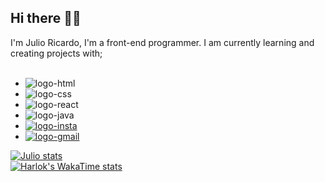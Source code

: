 ## Hi there 👩‍💻 

I'm Julio Ricardo, I'm a front-end programmer. I am currently learning and creating projects with;
<br>
<br>
- <img src="https://img.shields.io/badge/HTML5-E34F26?style=for-the-badge&logo=html5&logoColor=white" alt="logo-html"/>
- <img src="https://img.shields.io/badge/CSS3-1572B6?style=for-the-badge&logo=css3&logoColor=white" alt="logo-css">
- <img src="https://img.shields.io/badge/React-20232A?style=for-the-badge&logo=react&logoColor=61DAFB" alt="logo-react">
- <img src="https://img.shields.io/badge/JavaScript-F7DF1E?style=for-the-badge&logo=javascript&logoColor=black" alt="logo-java">
- <a href="https://www.instagram.com/ricardojulio777/?hl=pt-br#"><img src="https://img.shields.io/badge/Instagram-E4405F?style=for-the-badge&logo=instagram&logoColor=white" alt="logo-insta"/><a/>
- <a href="ricardofrancajulio@gmail.com"><img src="https://img.shields.io/badge/Gmail-D14836?style=for-the-badge&logo=gmail&logoColor=white" alt="logo-gmail"><a/>

[![Julio stats](https://github-readme-stats.vercel.app/api?username=Ricardojulio777)](https://github.com/anuraghazra/github-readme-stats)
<br>
[![Harlok's WakaTime stats](https://github-readme-stats.vercel.app/api/wakatime?username=Ricardojulio777)](https://github.com/anuraghazra/github-readme-stats)
